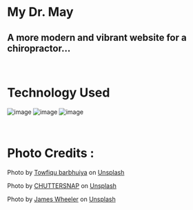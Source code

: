 # My Dr. May
## A more modern and vibrant website for a chiropractor...

<br>

# Technology Used
![image](https://img.shields.io/badge/Vite-B73BFE?style=for-the-badge&logo=vite&logoColor=FFD62E)
![image](https://img.shields.io/badge/React-20232A?style=for-the-badge&logo=react&logoColor=61DAFB)
![image](https://img.shields.io/badge/Tailwind_CSS-38B2AC?style=for-the-badge&logo=tailwind-css&logoColor=white)
	
<br>

# Photo Credits : 

<!-- Photo by <a href="https://unsplash.com/@umanoide?utm_source=unsplash&utm_medium=referral&utm_content=creditCopyText">Umanoide</a> on <a href="https://unsplash.com/?utm_source=unsplash&utm_medium=referral&utm_content=creditCopyText">Unsplash</a>

Photo by <a href="https://unsplash.com/@jmvillejo?utm_source=unsplash&utm_medium=referral&utm_content=creditCopyText">Jed Villejo</a> on <a href="https://unsplash.com/?utm_source=unsplash&utm_medium=referral&utm_content=creditCopyText">Unsplash</a> -->

Photo by <a href="https://unsplash.com/@towfiqu999999?utm_source=unsplash&utm_medium=referral&utm_content=creditCopyText">Towfiqu barbhuiya</a> on <a href="https://unsplash.com/s/photos/question?utm_source=unsplash&utm_medium=referral&utm_content=creditCopyText">Unsplash</a>

Photo by <a href="https://unsplash.com/@chuttersnap?utm_source=unsplash&utm_medium=referral&utm_content=creditCopyText">CHUTTERSNAP</a> on <a href="https://unsplash.com/photos/VIug0hNL4_A?utm_source=unsplash&utm_medium=referral&utm_content=creditCopyText">Unsplash</a>

<!-- Photo by <a href="https://unsplash.com/@iamchang?utm_source=unsplash&utm_medium=referral&utm_content=creditCopyText">Chang Duong</a> on <a href="https://unsplash.com/photos/Sj0iMtq_Z4w?utm_source=unsplash&utm_medium=referral&utm_content=creditCopyText">Unsplash</a> -->

Photo by <a href="https://unsplash.com/@souvenirpixels?utm_source=unsplash&utm_medium=referral&utm_content=creditCopyText">James Wheeler</a> on <a href="https://unsplash.com/photos/RRZM3cwS1DU?utm_source=unsplash&utm_medium=referral&utm_content=creditCopyText">Unsplash</a>
  
  